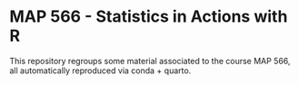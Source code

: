 
# MAP 566 - Statistics in Actions with R


This repository  regroups some material  associated to the  course MAP
566, all automatically reproduced via conda + quarto.
